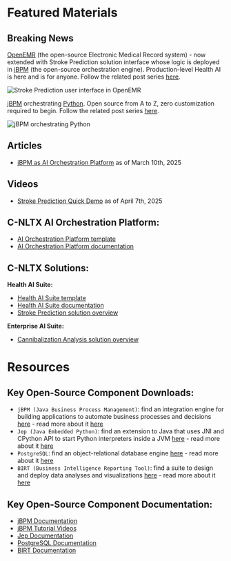 # Featured Materials

## Breaking News

[OpenEMR](https://www.open-emr.org/) (the open-source Electronic Medical Record system) - now extended with Stroke Prediction solution interface whose logic is deployed in [jBPM](https://www.jbpm.org/) (the open-source orchestration engine). Production-level Health AI is here and is for anyone. Follow the related post series [here](https://www.linkedin.com/posts/lukyanchikov_openemr-jbpm-healthai-activity-7284482601745022979-re9f?utm_source=share&utm_medium=member_desktop).

![Stroke Prediction user interface in OpenEMR](Stroke.png)

[jBPM](https://www.jbpm.org/) orchestrating [Python](https://pypi.org/project/jep/3.3.3/). Open source from A to Z, zero customization required to begin. Follow the related post series [here](https://www.linkedin.com/posts/lukyanchikov_jbpm-httpswwwjbpmorg-orchestrating-activity-7246441443475472386-7ceC?utm_source=share&utm_medium=member_desktop).

![jBPM orchestrating Python](Cannibalization.png)

## Articles

- [jBPM as AI Orchestration Platform](https://www.linkedin.com/pulse/jbpm-ai-orchestration-platform-sergey-lukyanchikov-o4oie/) as of March 10th, 2025

## Videos

- [Stroke Prediction Quick Demo](https://www.linkedin.com/posts/lukyanchikov_clinic-predictive-emr-activity-7314918377821536256-ikdY?utm_source=share&utm_medium=member_desktop&rcm=ACoAAABc_osBqiCyXlbHS_akR6ldzAB3-rdBpz8) as of April 7th, 2025

## C-NLTX AI Orchestration Platform:

- [AI Orchestration Platform template](/Programs/jBPM/project)
- [AI Orchestration Platform documentation](/Documentation/Convergent_Analytics_jBPM_AI_Orchestration_Platform_250310_v01.pdf)

## C-NLTX Solutions:

**Health AI Suite:**

- [Health AI Suite template](/Programs/OpenEMR)
- [Health AI Suite documentation](/Documentation/Convergent_Analytics_Health_AI_Suite_250324_v01.pdf)
- [Stroke Prediction solution overview](Convergent_Analytics_Stroke_Prediction_250228_v06.pdf)

**Enterprise AI Suite:**

- [Cannibalization Analysis solution overview](Convergent_Analytics_Cannibalization_Analysis_250119_v01.pdf)

# Resources

## Key Open-Source Component Downloads:

- `jBPM (Java Business Process Management)`: find an integration engine for building applications to automate business processes and decisions [here](https://github.com/kiegroup/jbpm) - read more about it [here](https://www.jbpm.org/)
- `Jep (Java Embedded Python)`: find an extension to Java that uses JNI and CPython API to start Python interpreters inside a JVM [here](https://github.com/ninia/jep) - read more about it [here](https://ninia.github.io/jep/)
- `PostgreSQL`: find an object-relational database engine [here](https://github.com/postgres/postgres) - read more about it [here](https://www.postgresql.org/)
- `BIRT (Business Intelligence Reporting Tool)`: find a suite to design and deploy data analyses and visualizations [here](https://github.com/eclipse-birt/birt) - read more about it [here](https://eclipse-birt.github.io/birt-website/)

## Key Open-Source Component Documentation:

- [jBPM Documentation](https://docs.jbpm.org/7.74.1.Final/jbpm-docs/html_single/)
- [jBPM Tutorial Videos](https://www.youtube.com/@kietutorials/videos)
- [Jep Documentation](https://github.com/ninia/jep/wiki)
- [PostgreSQL Documentation](https://www.postgresql.org/docs/15/index.html)
- [BIRT Documentation](https://eclipse-birt.github.io/birt-website/docs/t_brief-editor-tour)